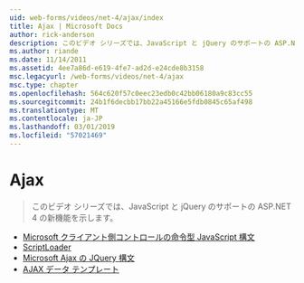 ```yaml
---
uid: web-forms/videos/net-4/ajax/index
title: Ajax | Microsoft Docs
author: rick-anderson
description: このビデオ シリーズでは、JavaScript と jQuery のサポートの ASP.NET 4 の新機能を示します。
ms.author: riande
ms.date: 11/14/2011
ms.assetid: 4ee7a86d-e619-4fe7-ad2d-e24cde8b3158
msc.legacyurl: /web-forms/videos/net-4/ajax
msc.type: chapter
ms.openlocfilehash: 564c620f57c0eec23edb0c42bb06180a9c83cc55
ms.sourcegitcommit: 24b1f6decbb17bb22a45166e5fdb0845c65af498
ms.translationtype: MT
ms.contentlocale: ja-JP
ms.lasthandoff: 03/01/2019
ms.locfileid: "57021469"
---
```

<a name="ajax"></a>Ajax
====================
> このビデオ シリーズでは、JavaScript と jQuery のサポートの ASP.NET 4 の新機能を示します。


- [Microsoft クライアント側コントロールの命令型 JavaScript 構文](aspnet-4-quick-hit-imperative-javascript-syntax-for-microsoft-client-side-controls.md)
- [ScriptLoader](aspnet-4-quick-hit-the-scriptloader.md)
- [Microsoft Ajax の JQuery 構文](aspnet-4-quick-hit-jquery-syntax-for-microsoft-ajax.md)
- [AJAX データ テンプレート](aspnet-4-quick-hit-ajax-data-templates.md)
